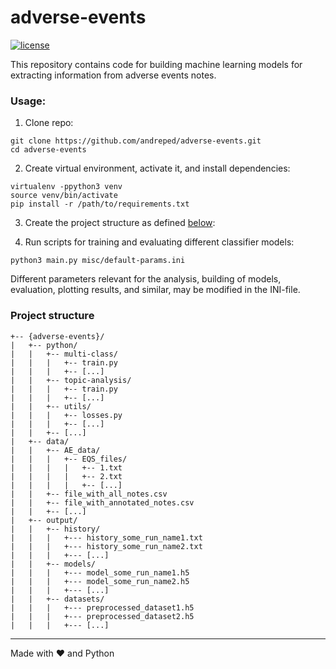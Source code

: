 
# adverse-events
[![license](https://img.shields.io/github/license/DAVFoundation/captain-n3m0.svg?style=flat-square)](https://github.com/DAVFoundation/captain-n3m0/blob/master/LICENSE)

This repository contains code for building machine learning models for extracting information from adverse events notes.

### Usage:

1) Clone repo:
```
git clone https://github.com/andreped/adverse-events.git
cd adverse-events
```

2) Create virtual environment, activate it, and install dependencies:
```
virtualenv -ppython3 venv
source venv/bin/activate
pip install -r /path/to/requirements.txt
```

3) Create the project structure as defined [below](https://github.com/andreped/adverse-events#project-structure):

4) Run scripts for training and evaluating different classifier models:
```
python3 main.py misc/default-params.ini
```
Different parameters relevant for the analysis, building of models, evaluation, plotting results, and similar, may be modified in the INI-file.

### Project structure

```
+-- {adverse-events}/
|   +-- python/
|   |   +-- multi-class/
|   |   |   +-- train.py
|   |   |   +-- [...]
|   |   +-- topic-analysis/
|   |   |   +-- train.py
|   |   |   +-- [...]
|   |   +-- utils/
|   |   |   +-- losses.py
|   |   |   +-- [...]
|   |   +-- [...]
|   +-- data/
|   |   +-- AE_data/
|   |   |   +-- EQS_files/
|   |   |   |   +-- 1.txt
|   |   |   |   +-- 2.txt
|   |   |   |   +-- [...]
|   |   +-- file_with_all_notes.csv
|   |   +-- file_with_annotated_notes.csv
|   |   +-- [...]
|   +-- output/
|   |   +-- history/
|   |   |   +--- history_some_run_name1.txt
|   |   |   +--- history_some_run_name2.txt
|   |   |   +--- [...]
|   |   +-- models/
|   |   |   +--- model_some_run_name1.h5
|   |   |   +--- model_some_run_name2.h5
|   |   |   +--- [...]
|   |   +-- datasets/
|   |   |   +--- preprocessed_dataset1.h5
|   |   |   +--- preprocessed_dataset2.h5
|   |   |   +--- [...]
```

------
Made with :heart: and Python
